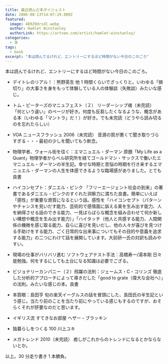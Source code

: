 ```yaml
---
title: 最近読んだ本ダイジェスト
date: 2006-08-13T14:07:29.000Z
featured:
  image: 48929drsdl.webp
  author: Hamlet Winstanley
  authorLink: https://artvee.com/artist/hamlet-winstanley/
categories:
  - 本
tags:
  - book
excerpt: "本は読んでるけれど、エントリーにするほど時間がない今日のこのごろ"
---
```


本は読んでるけれど、エントリーにするほど時間がない今日のこのごろ。

- デイトレのリアル！：熊野英生 他
  1 時間くらいでざっくりと。いわゆる「損切り」の大事さを身をもって体験している人の体験談（失敗談）みたいな感じ。

- トム・ピーターズのマニュフェスト（２） リーダーシップ魂（未完読）
  「何という違い」のページが好き。何度も反芻したくなるような、概念がある本（いわゆる「マントラ」だ！）が好き。でも未完読（どうやら読み切るのを忘れたらしい）
- VOA ニュースフラッシュ 2006（未完読）
  音源の質が悪くて聞き取りづらすぎる・・・最初の少しを聞いてもう断念。
- 物理学者、ウォール街を往く：エマニュエル・ダーマン
  原題「My Life as a Quant」物理学者からベル研究所を経てゴールドマン・サックスで働いたエマニュエル・ダーマンの半生記。幸せな時期と苦悩の時期を行き来するエマニュエル・ダーマンの人生を体感できるような臨場感がありました。とても良書
- ハイコンセプト：ダニエル・ピンク
  「フリーエージェント社会の到来」の著書であるダニエル・ピンクのすぐれた洞察力に満ちた良書。簡単にいえば「感性」が重要な資質になるという話。感性を「ハイコンセプト（パターンやチャンスを見いだす能力、芸術的で感情面に訴える美を生み出す能力、人を納得させる話のできる能力、一見ばらばらな概念を組み合わせて何か新しい構想や概念を生み出す能力）」「ハイタッチ（他人と共感する能力、人間関係の機微を感じ取る能力、自らに喜びを見いだし、他の人々が喜びを見つける手助けをする能力、ごく日常的な出来事についてもその目的や意義を追求する能力」の二つにわけて話を展開しています。大前研一氏の対訳も読みやすい。
- 現場の仕事がバリバリ進む ソフトウェアテスト手法：高橋寿一/湯本剛
  日々是勉強。何をするにしても土台になる知識は必要でござる。
- ビジョナリーカンパニー（２）飛躍の法則：ジェームス・C・コリンズ
  徹底した分析的アプローチによって導きだした「good to grate（偉大な会社へ）」の法則。みたいな感じの本。良書
- 本質眼：島田亨
  旬の楽天イーグルスの話を冒頭にした、島田氏の半生記という感じ。当たり前のことを当たり前にやっている感じもするのですが、おそらくそれが肝要なのだと思います。
- イギリス流 すてきなお部屋 ヘザー・ブラッキン
- 独暮らしをつくる 100 川上ユキ
- メガトレンド 2010（未完読）
  癒しがこれからのトレンドになるとかならないとか。

以上。30 分走り書き 1 本勝負。
